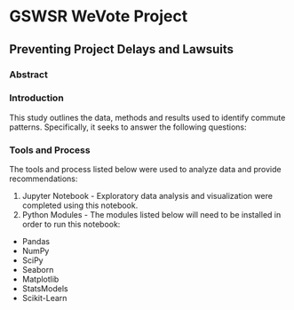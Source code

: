 # GSWSR WeVote Project

## Preventing Project Delays and Lawsuits

### Abstract


### Introduction

This study outlines the data, methods and results used to identify commute patterns. Specifically, it seeks to answer the following questions:

### Tools and Process

The tools and process listed below were used to analyze data and provide recommendations:

1. Jupyter Notebook - Exploratory data analysis and visualization were completed using this notebook.
2. Python Modules - The modules listed below will need to be installed in order to run this notebook:

  * Pandas
  * NumPy
  * SciPy
  * Seaborn
  * Matplotlib
  * StatsModels
  * Scikit-Learn
